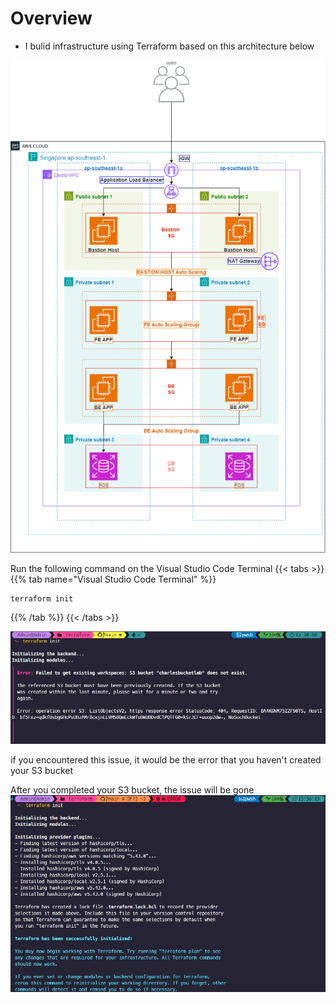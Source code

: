 # Overview

+ I bulid infrastructure using Terraform based on this architecture below

![ConnectPrivate](images/Three-Tier-Architecture.drawio.png)

Run the following command on the Visual Studio Code Terminal
{{< tabs >}}
{{% tab name="Visual Studio Code Terminal" %}}
```
terraform init
```
{{% /tab %}}
{{< /tabs >}}

![ConnectPrivate](images/screenshot-1712126023363.png)

if you encountered this issue, it would be the error that you haven't created your S3 bucket

After you completed your S3 bucket, the issue will be gone
![ConnectPrivate](images/screenshot-1712126305020.png)